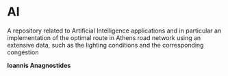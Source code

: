 # AI

A repository related to Artificial Intelligence applications and in particular an implementation
of the optimal route in Athens road network using an extensive data, such as the lighting conditions and the corresponding congestion

**Ioannis Anagnostides**
